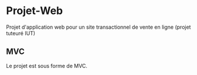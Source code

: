 
# Projet-Web
Projet d'application web pour un site transactionnel de vente en ligne (projet tuteuré IUT)

## MVC

Le projet est sous forme de MVC.

